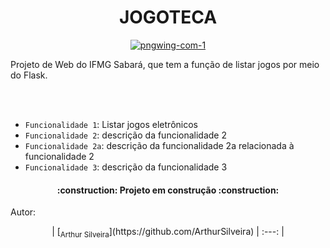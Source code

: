 <h1 align="center"> JOGOTECA </h1>

<p align="center">
<a href="https://imgbb.com/"><img src="https://i.ibb.co/16kWX3w/pngwing-com-1.png" alt="pngwing-com-1" border="0"></a>
</p>

<p>Projeto de Web do IFMG Sabará, que tem a função de listar jogos por meio do Flask.</p><br></br>

- `Funcionalidade 1`: Listar jogos eletrônicos
- `Funcionalidade 2`: descrição da funcionalidade 2
- `Funcionalidade 2a`: descrição da funcionalidade 2a relacionada à funcionalidade 2
- `Funcionalidade 3`: descrição da funcionalidade 3

<h4 align="center"> 
    :construction:  Projeto em construção  :construction:
</h4>

<p>Autor:</p>

<p align="center">
| [<sub>Arthur Silveira</sub>](https://github.com/ArthurSilveira)
| :---: |
</p>
